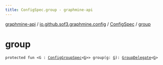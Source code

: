 ```yaml
---
title: ConfigSpec.group - graphmine-api
---
```


[graphmine-api](../../index.html) / [io.github.sof3.graphmine.config](../index.html) / [ConfigSpec](index.html) / [group](./group.html)

# group

`protected fun <G : `[`ConfigGroupSpec`](../-config-group-spec/index.html)`<`[`G`](group.html#G)`>> group(g: `[`G`](group.html#G)`): `[`GroupDelegate`](-group-delegate/index.html)`<`[`G`](group.html#G)`>`